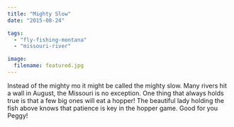 ```yaml
---
title: "Mighty Slow"
date: "2015-08-24"

tags:
  - "fly-fishing-montana"
  - "missouri-river"

image:
  filename: featured.jpg
---
```


Instead of the mighty mo it might be called the mighty slow. Many rivers hit a wall in August, the Missouri is no exception. One thing that always holds true is that a few big ones will eat a hopper! The beautiful lady holding the fish above knows that patience is key in the hopper game. Good for you Peggy!
